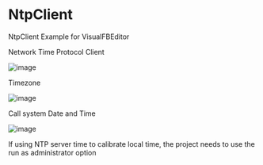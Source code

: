 # NtpClient
NtpClient Example for VisualFBEditor

Network Time Protocol Client

![image](https://github.com/chunmingwang/NtpClient/assets/35757455/9fbd7a1d-8275-433c-b54e-808752936c25)

Timezone

![image](https://github.com/chunmingwang/NtpClient/assets/35757455/38179db5-2632-4cee-9ba5-2fa1fc5f5999)

Call system Date and Time

![image](https://github.com/chunmingwang/NtpClient/assets/35757455/616fdaa0-0fa6-4de9-b442-9e635fb48e22)

If using NTP server time to calibrate local time, the project needs to use the run as administrator option
